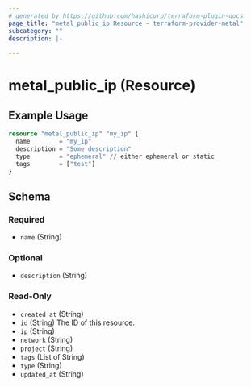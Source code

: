 ```yaml
---
# generated by https://github.com/hashicorp/terraform-plugin-docs
page_title: "metal_public_ip Resource - terraform-provider-metal"
subcategory: ""
description: |-
  
---
```


# metal_public_ip (Resource)



## Example Usage

```terraform
resource "metal_public_ip" "my_ip" {
  name        = "my_ip"
  description = "Some description"
  type        = "ephemeral" // either ephemeral or static
  tags        = ["test"]
}
```

<!-- schema generated by tfplugindocs -->
## Schema

### Required

- `name` (String)

### Optional

- `description` (String)

### Read-Only

- `created_at` (String)
- `id` (String) The ID of this resource.
- `ip` (String)
- `network` (String)
- `project` (String)
- `tags` (List of String)
- `type` (String)
- `updated_at` (String)
